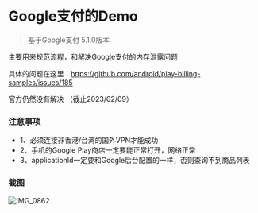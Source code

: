 # Google支付的Demo

> 基于Google支付 5.1.0版本
> 


主要用来规范流程，和解决Google支付的内存泄露问题

具体的问题在这里：https://github.com/android/play-billing-samples/issues/185

官方仍然没有解决 （截止2023/02/09）

### 注意事项
- 1、必须连接非香港/台湾的国外VPN才能成功
- 2、手机的Google Play商店一定要能正常打开，网络正常
- 3、applicationId一定要和Google后台配置的一样，否则查询不到商品列表

### 截图
![IMG_0862](https://user-images.githubusercontent.com/19327381/217801162-6a06ae55-75ed-44b3-b536-d90622c1d979.JPG)
